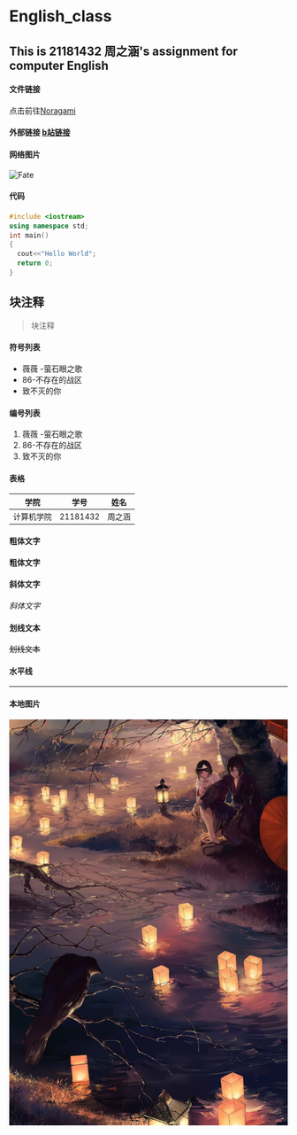 # English_class
## This is 21181432 周之涵's assignment for computer English
#### 文件链接
点击前往[Noragami](Noragami.md)
#### 外部链接 [b站链接](http://www.bilibili.com/)
#### 网络图片 
![Fate](https://gimg2.baidu.com/image_search/src=http%3A%2F%2Fimg4.tbcdn.cn%2Ftfscom%2Fi3%2F1734538104%2FTB2i9obbSsQ2uJjSZFFXXXYUFXa_%21%211734538104.jpg&refer=http%3A%2F%2Fimg4.tbcdn.cn&app=2002&size=f9999,10000&q=a80&n=0&g=0n&fmt=jpeg?sec=1622280462&t=ff9c6eb3d5270ff26b4dbf3aafe7be1f)
#### 代码
```c++
#include <iostream>
using namespace std;
int main()
{
  cout<<"Hello World";
  return 0;
}
```
## 块注释
>块注释
#### 符号列表
- 薇薇 -萤石眼之歌
- 86-不存在的战区
- 致不灭的你
#### 编号列表
1. 薇薇 -萤石眼之歌
2. 86-不存在的战区
3. 致不灭的你
#### 表格
|学院|学号|姓名|
| ----  |  ----  |  ---  |
|计算机学院|21181432|周之涵|
#### 粗体文字
**粗体文字**
#### 斜体文字
*斜体文字*
#### 划线文本
~~划线文本~~
#### 水平线
***
#### 本地图片
![Noragami](Noragami1.jpg)
